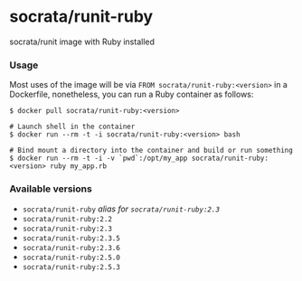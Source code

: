 socrata/runit-ruby
============

socrata/runit image with Ruby installed

### Usage

Most uses of the image will be via `FROM socrata/runit-ruby:<version>` in a Dockerfile, nonetheless, you can run a Ruby container as follows:

    $ docker pull socrata/runit-ruby:<version>

    # Launch shell in the container
    $ docker run --rm -t -i socrata/runit-ruby:<version> bash

    # Bind mount a directory into the container and build or run something
    $ docker run --rm -t -i -v `pwd`:/opt/my_app socrata/runit-ruby:<version> ruby my_app.rb


### Available versions

- `socrata/runit-ruby` _alias for `socrata/runit-ruby:2.3`_
- `socrata/runit-ruby:2.2`
- `socrata/runit-ruby:2.3`
- `socrata/runit-ruby:2.3.5`
- `socrata/runit-ruby:2.3.6`
- `socrata/runit-ruby:2.5.0`
- `socrata/runit-ruby:2.5.3`
